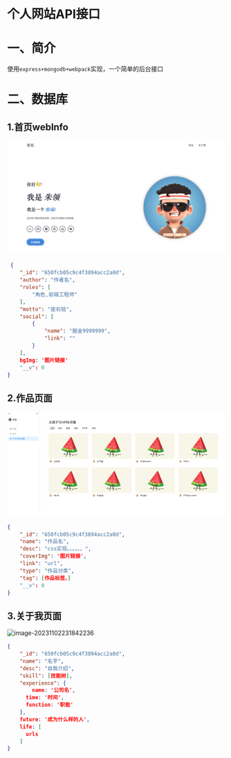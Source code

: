 # 个人网站API接口

# 一、简介

使用`express+mongodb+webpack`实现，一个简单的后台接口

# 二、数据库

## 1.首页webInfo

![image-20231102231022879](./assets/image-20231102231022879.png)

```JSON
 {
    "_id": "650fcb05c9c4f3894acc2a0d",
    "author": "作者名",
    "roles": [
        "角色,前端工程师"
    ],
    "motto": "座右铭",
    "social": [
        {
            "name": "掘金9999999",
            "link": ""
        }
    ],
    bgImg: '图片链接'
    "__v": 0
}
```

## 2.作品页面

![image-20231102231413535](./assets/image-20231102231413535.png)

```json
{
    "_id": "650fcb05c9c4f3894acc2a0d",
    "name": "作品名",
    "desc": "css实现。。。。。。",
    "coverImg": '图片链接',
  	"link": "url",
  	"type": "作品分类",
  	"tag": [作品标签、]
    "__v": 0
}
```

## 3.关于我页面

![image-20231102231842236](/Users/zhuling/Documents/zhuling/web_back_end/assets/image-20231102231842236.png)

```json
{
    "_id": "650fcb05c9c4f3894acc2a0d",
    "name": "名字",
  	"desc": "自我介绍",
    "skill": [技能树],
    "experience": {
    	name: '公司名',
      time: '时间',
      function: '职能'
    },
  	future: '成为什么样的人',
  	life: [
      urls
    ]
}
```

